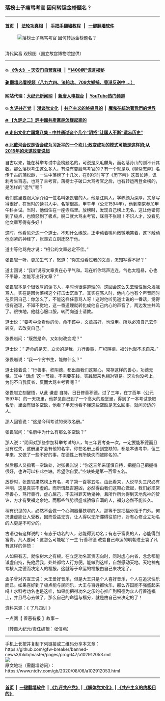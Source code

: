 ### 落榜士子痛骂考官 因何转运金榜题名？
------------------------

#### [首页](https://github.com/gfw-breaker/banned-news3/blob/master/README.md) &nbsp;&nbsp;|&nbsp;&nbsp; [法轮功真相](https://github.com/begood0513/basic/blob/master/README.md)  &nbsp;&nbsp;|&nbsp;&nbsp; [手把手翻墙教程](https://github.com/gfw-breaker/guides/wiki)  &nbsp;&nbsp;|&nbsp;&nbsp; [一键翻墙软件](https://github.com/gfw-breaker/nogfw/blob/master/README.md)  



<div><div class="featured_image">
 <figure>
  <img alt="落榜士子痛骂考官 因何转运金榜题名？" src="https://i.ntdtv.com/assets/uploads/2020/08/2020-08-06_154137-800x450.jpg"/>
 </figure><br/>
 <span class="caption">
  清代梁亯 观榜图（国立故宫博物院提供）
 </span>
</div>
</div><hr/>

#### 💥 [《伪火》 - 天安门自焚真相 ](http://141.164.51.119:10000/videos/blog/weihuo.html)&nbsp; |&nbsp; [“1400例”谎言揭秘  ](http://141.164.51.119:10000/videos/blog/jiexi1400.html)

#### [ 🎬  翻墙必看视频（八九六四、法轮功、709大抓捕、香港反送中 ...）](https://github.com/gfw-breaker/links/blob/master/banned.md)

#### 网站代理：[大纪元新闻网](http://167.172.10.89:10080/gb/) &nbsp;|&nbsp; [新唐人电视台](http://167.172.10.89:8808/gb/) &nbsp;|&nbsp; [YouTube热门频道](http://158.247.203.241/youtube.html)

#### 💥 [九评共产党](http://141.164.51.119:10000/videos/res/jiuping/)&nbsp; |&nbsp; [漫谈党文化](http://141.164.51.119:10000/videos/res/mtdwh/)&nbsp; |&nbsp; [共产主义的终极目的](http://141.164.51.119:10000/videos/res/zjmd/)&nbsp; |&nbsp; [魔鬼在統治著我們的世界](http://141.164.51.119:10000/videos/res/TheSpecter/)  

#### [ 🔥  【九評之二】評中國共產黨是怎樣起家的](http://141.164.51.119:10000/videos/news/../res/jiuping/index.html)

#### [ 🔥  走出文化亡国第八集 - 中共通过这个几个“阴招”让国人不断“遗忘历史”  ](http://141.164.51.119:10000/videos/news/../res/zcwhwg/index.html)

#### [ 🔥  北戴河会议是否会成为习近平的一个坎儿;政变成功的模式可能是这样的;从2015年的未遂政变说起](http://141.164.51.119:10000/videos/news/ztl01.html)

<div><div class="post_content" itemprop="articleBody">
 <p>
  自古以来，能在科举考试中金榜题名的，可说是凤毛麟角，而名落孙山的则不计其数。那么落榜考生这么多人，有没有变脸骂考官的？有一个就是以《聊斋志异》名传千古的蒲松龄，一生中落榜了十几次，在69岁时写了《历下吟》这首长诗，讽刺考生百态，也骂了主考官。落榜士子破口大骂考官之后，也有转运再登金榜的，是怎样的“运气”呢？
 </p>
 <p>
  我们这里要跟大家介绍一位名叫张畏岩的人，他是江阴人，学养颇为深厚，文章写得很好，在当时的读书人中，名望很高。甲午年（公元1594年），他到南京参加甲午科乡试。当时，他借住在一座寺庙里。放榜时，发现自己榜上无名，这让他错愕到了极点，也愤怒到了极点，脱口就大骂主考官，眯目不张眼！不识人才，没看见他文章写得有多好！
 </p>
 <p>
  这时，他看见旁边一个道士，不知什么缘故，正牵动着嘴角微微地笑着，这下触动他崩紧的神经了，张畏岩立刻迁怒于他。
 </p>
 <p>
  道士等他骂完才说：“相公的文章必定不佳。”
 </p>
 <p>
  张畏岩一听，更加生气了，怒道：“你又没看过我的文章，怎知写得不好？”
 </p>
 <p>
  道士回说：“我听说写文章贵在心平气和。现在听你骂声连连，气也太粗暴，心也不平静，怎能写出好文章？”
 </p>
 <p>
  张畏岩本是个很敦厚的读书人，平时也很讲道理的，这回会这么失去理性当众发飊骂人，实在是因为落榜这个打击太沉重了。其实在骂人时，他内心也有个声音同时在质问自己：你怎么了，不能这样任意骂人呀！这时他听见道士说的一番话，觉得很有道理，不知不觉地，这一番道理就转化成他自己内心的声音了，两边发生共鸣了。很快地，他就心服口服，转而向道士请教。
 </p>
 <p>
  道士说：“要考中全看你的命，命不该中，文章虽好，也没用。所以必须自己去作转变，去改变自己。”
 </p>
 <p>
  张畏岩问：“既然是命，又如何改变呢？”
 </p>
 <p>
  道士说：“ 造命的是天，立命的是我，力行善事，广积阴德，福分也就不求自来。”
 </p>
 <p>
  张畏岩说：“我一个穷书生，能做什么？”
 </p>
 <p>
  道士接着说：“行善事，积阴德，都出自我们这颗心，常存这样的善心，功德无量。其中 ‘
  <ok href="https://www.ntdtv.com/gb/谦虚.htm">
   谦虚
  </ok>
  ’这一节操，不需要花钱，实践起来也相对容易。这次你没考上，为何不自我反省，反而大骂主考官呢？”
 </p>
 <p>
  张畏岩立刻醒悟，从此
  <ok href="https://www.ntdtv.com/gb/谦虚.htm">
   谦虚
  </ok>
  自持，日日修善积德。过了三年，在丁酉年（公元1597年）的一天夜里，他梦见自己到了一个高大的殿堂里，得到了一本考试录取名册，里面有很多空缺，他看了半天也看不懂这些空缺是怎么回事，就问旁边的人。
 </p>
 <p>
  那人回答说：“这是今科考试的录取名册。”
 </p>
 <p>
  张畏岩问：“名册中为什么有那么多空缺？”
 </p>
 <p>
  那人说：“阴间对那些参加科举考试的人，每三年要考查一次，一定要能积德而且没有过失，这册里才会有他的名字。你在名册上看到空缺的，都是本该考中，但三年来，又做了一些不好的事，在德性上有所缺失而被除名的。”
 </p>
 <p>
  然后那人又指著一空缺处，对张畏岩说：“你这三年来谨慎自持，把握自己把握得很好，也许可以补此空缺。希望你自爱。”空缺处是第一百零五名。
 </p>
 <p>
  放榜时，张畏岩果然榜上有名，考了第一百零五名。由此看来，人说举头三尺必有神明，这是真实不虚的。而所谓趋吉避凶，必然得由我们这颗心做起，我们必须常存善心，笃行善行，虚心屈己，不去得罪天地鬼神，且所作所为得到天地鬼神的赞许，方才有受福之余地。而那些气势很盛或骄傲自满的人，福分必然不能长久。
 </p>
 <p>
  稍有识见的人，必然不会做一个心胸器量狭窄的人，那等于是把福分拒于门外。何况谦虚能让人受教，因而受益无穷，让人得以无所滞碍往前行，对有心修业立功名的人更是不可少的。
 </p>
 <p>
  古语也有这样说的：有志于功名的人，必能得到功名；有志于富贵的人，必能得到富贵。凡人要问：这怎么可能呢？一生
  <ok href="https://www.ntdtv.com/gb/行善积德.htm">
   行善积德
  </ok>
  改变自己命运的明朝进士袁了凡有这样的体悟：
 </p>
 <p>
  人如果有志，就像树木之有根。在立定功名富贵志向时，同时虚心内省，念念都能谦虚自持，先他后我，处处都给人行方便。能做到这样，自然感动天地。天地神鬼考核人之德而决定人的福报，这就等于命运的福报由自己来决定了。
 </p>
 <p>
  孟子曾对齐宣王说：大王爱好音乐，但是大王只是个人喜好音乐，个人在追求快乐而已。如果喜好到了极点能与民同乐，大王与百姓都快乐，那么齐国能不强盛起来吗！求科考功名也是这样，如果能把得功名之乐的心推广到积德为众人行善造福上，并且尽心去做了，那么自己的命运与福分，就是由自己来决定的了！
 </p>
 <p>
  资料来源：《
  <ok href="https://www.ntdtv.com/gb/了凡四训.htm">
   了凡四训
  </ok>
  》
 </p>
 <p>
  －点阅【
  <ok href="https://www.ntdtv.com/gb/善恶有报.htm">
   善恶有报
  </ok>
  】故事－
 </p>
 <p>
  （转自大纪元/责任编辑：张信燕）
 </p>
 <div class="single_ad">
 </div>
</div>
</div>
<hr/>
手机上长按并复制下列链接或二维码分享本文章：<br/>
https://github.com/gfw-breaker/banned-news3/blob/master/pages/prog647/a102912053.md <br/>
<a href='https://github.com/gfw-breaker/banned-news3/blob/master/pages/prog647/a102912053.md'><img src='https://github.com/gfw-breaker/banned-news3/blob/master/pages/prog647/a102912053.md.png'/></a> <br/>
原文地址（需翻墙访问）：https://www.ntdtv.com/gb/2020/08/06/a102912053.html


------------------------
#### [首页](https://github.com/gfw-breaker/banned-news3/blob/master/README.md) &nbsp;|&nbsp; [一键翻墙软件](https://github.com/gfw-breaker/nogfw/blob/master/README.md) &nbsp;| [《九评共产党》](https://github.com/gfw-breaker/9ping.md/blob/master/README.md#九评之一评共产党是什么) | [《解体党文化》](https://github.com/gfw-breaker/jtdwh.md/blob/master/README.md) | [《共产主义的终极目的》](https://github.com/gfw-breaker/gczydzjmd.md/blob/master/README.md)


<img src='http://gfw-breaker.win/banned-news3/pages/prog647/a102912053.md' width='0px' height='0px'/>
